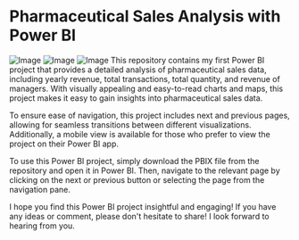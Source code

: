 # Pharmaceutical Sales Analysis with Power BI
![Image](https://github.com/Chelseadamola/Pharmaceutical-Sales-Dashboard/blob/main/Screenshot%20(21).png)    ![Image](https://github.com/Chelseadamola/Pharmaceutical-Sales-Dashboard/blob/main/Screenshot%20(20).png)    ![Image](https://github.com/Chelseadamola/Pharmaceutical-Sales-Dashboard/blob/main/Screenshot%20(19).png)
This repository contains my first Power BI project that provides a detailed analysis of pharmaceutical sales data, including yearly revenue, total transactions, total quantity, and revenue of managers. With visually appealing and easy-to-read charts and maps, this project makes it easy to gain insights into pharmaceutical sales data.

To ensure ease of navigation, this project includes next and previous pages, allowing for seamless transitions between different visualizations. Additionally, a mobile view is available for those who prefer to view the project on their Power BI app.

To use this Power BI project, simply download the PBIX file from the repository and open it in Power BI. Then, navigate to the relevant page by clicking on the next or previous button or selecting the page from the navigation pane.

I hope you find this Power BI project insightful and engaging! If you have any ideas or comment, please don't hesitate to share! I look forward to hearing from you.
